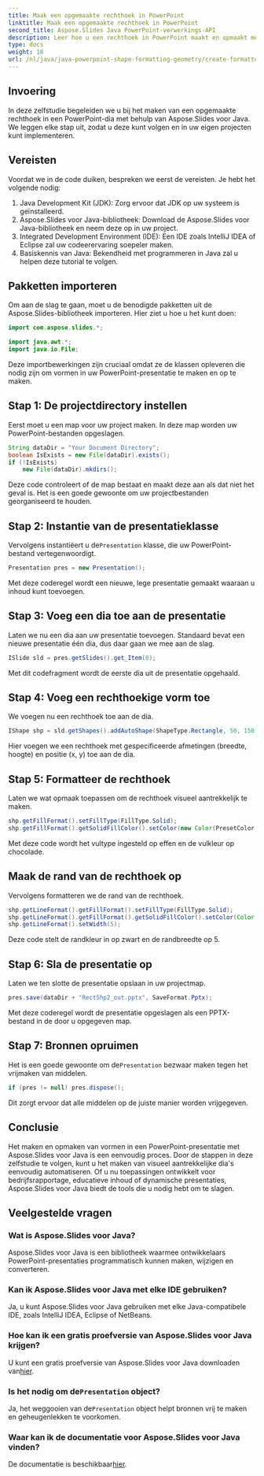 ```yaml
---
title: Maak een opgemaakte rechthoek in PowerPoint
linktitle: Maak een opgemaakte rechthoek in PowerPoint
second_title: Aspose.Slides Java PowerPoint-verwerkings-API
description: Leer hoe u een rechthoek in PowerPoint maakt en opmaakt met Aspose.Slides voor Java met deze stapsgewijze handleiding.
type: docs
weight: 18
url: /nl/java/java-powerpoint-shape-formatting-geometry/create-formatted-rectangle-powerpoint/
---
```

## Invoering
In deze zelfstudie begeleiden we u bij het maken van een opgemaakte rechthoek in een PowerPoint-dia met behulp van Aspose.Slides voor Java. We leggen elke stap uit, zodat u deze kunt volgen en in uw eigen projecten kunt implementeren.
## Vereisten
Voordat we in de code duiken, bespreken we eerst de vereisten. Je hebt het volgende nodig:
1. Java Development Kit (JDK): Zorg ervoor dat JDK op uw systeem is geïnstalleerd.
2. Aspose.Slides voor Java-bibliotheek: Download de Aspose.Slides voor Java-bibliotheek en neem deze op in uw project.
3. Integrated Development Environment (IDE): Een IDE zoals IntelliJ IDEA of Eclipse zal uw codeerervaring soepeler maken.
4. Basiskennis van Java: Bekendheid met programmeren in Java zal u helpen deze tutorial te volgen.
## Pakketten importeren
Om aan de slag te gaan, moet u de benodigde pakketten uit de Aspose.Slides-bibliotheek importeren. Hier ziet u hoe u het kunt doen:
```java
import com.aspose.slides.*;

import java.awt.*;
import java.io.File;
```
Deze importbewerkingen zijn cruciaal omdat ze de klassen opleveren die nodig zijn om vormen in uw PowerPoint-presentatie te maken en op te maken.
## Stap 1: De projectdirectory instellen
Eerst moet u een map voor uw project maken. In deze map worden uw PowerPoint-bestanden opgeslagen.
```java
String dataDir = "Your Document Directory";
boolean IsExists = new File(dataDir).exists();
if (!IsExists)
    new File(dataDir).mkdirs();
```
Deze code controleert of de map bestaat en maakt deze aan als dat niet het geval is. Het is een goede gewoonte om uw projectbestanden georganiseerd te houden.
## Stap 2: Instantie van de presentatieklasse
 Vervolgens instantiëert u de`Presentation` klasse, die uw PowerPoint-bestand vertegenwoordigt.
```java
Presentation pres = new Presentation();
```
Met deze coderegel wordt een nieuwe, lege presentatie gemaakt waaraan u inhoud kunt toevoegen.
## Stap 3: Voeg een dia toe aan de presentatie
Laten we nu een dia aan uw presentatie toevoegen. Standaard bevat een nieuwe presentatie één dia, dus daar gaan we mee aan de slag.
```java
ISlide sld = pres.getSlides().get_Item(0);
```
Met dit codefragment wordt de eerste dia uit de presentatie opgehaald.
## Stap 4: Voeg een rechthoekige vorm toe
We voegen nu een rechthoek toe aan de dia.
```java
IShape shp = sld.getShapes().addAutoShape(ShapeType.Rectangle, 50, 150, 150, 50);
```
Hier voegen we een rechthoek met gespecificeerde afmetingen (breedte, hoogte) en positie (x, y) toe aan de dia.
## Stap 5: Formatteer de rechthoek
Laten we wat opmaak toepassen om de rechthoek visueel aantrekkelijk te maken.
```java
shp.getFillFormat().setFillType(FillType.Solid);
shp.getFillFormat().getSolidFillColor().setColor(new Color(PresetColor.Chocolate));
```
Met deze code wordt het vultype ingesteld op effen en de vulkleur op chocolade.
## Maak de rand van de rechthoek op
Vervolgens formatteren we de rand van de rechthoek.
```java
shp.getLineFormat().getFillFormat().setFillType(FillType.Solid);
shp.getLineFormat().getFillFormat().getSolidFillColor().setColor(Color.BLACK);
shp.getLineFormat().setWidth(5);
```
Deze code stelt de randkleur in op zwart en de randbreedte op 5.
## Stap 6: Sla de presentatie op
Laten we ten slotte de presentatie opslaan in uw projectmap.
```java
pres.save(dataDir + "RectShp2_out.pptx", SaveFormat.Pptx);
```
Met deze coderegel wordt de presentatie opgeslagen als een PPTX-bestand in de door u opgegeven map.
## Stap 7: Bronnen opruimen
 Het is een goede gewoonte om de`Presentation` bezwaar maken tegen het vrijmaken van middelen.
```java
if (pres != null) pres.dispose();
```
Dit zorgt ervoor dat alle middelen op de juiste manier worden vrijgegeven.
## Conclusie
Het maken en opmaken van vormen in een PowerPoint-presentatie met Aspose.Slides voor Java is een eenvoudig proces. Door de stappen in deze zelfstudie te volgen, kunt u het maken van visueel aantrekkelijke dia's eenvoudig automatiseren. Of u nu toepassingen ontwikkelt voor bedrijfsrapportage, educatieve inhoud of dynamische presentaties, Aspose.Slides voor Java biedt de tools die u nodig hebt om te slagen.
## Veelgestelde vragen
### Wat is Aspose.Slides voor Java?
Aspose.Slides voor Java is een bibliotheek waarmee ontwikkelaars PowerPoint-presentaties programmatisch kunnen maken, wijzigen en converteren.
### Kan ik Aspose.Slides voor Java met elke IDE gebruiken?
Ja, u kunt Aspose.Slides voor Java gebruiken met elke Java-compatibele IDE, zoals IntelliJ IDEA, Eclipse of NetBeans.
### Hoe kan ik een gratis proefversie van Aspose.Slides voor Java krijgen?
 U kunt een gratis proefversie van Aspose.Slides voor Java downloaden van[hier](https://releases.aspose.com/).
###  Is het nodig om de`Presentation` object?
 Ja, het weggooien van de`Presentation` object helpt bronnen vrij te maken en geheugenlekken te voorkomen.
### Waar kan ik de documentatie voor Aspose.Slides voor Java vinden?
 De documentatie is beschikbaar[hier](https://reference.aspose.com/slides/java/).